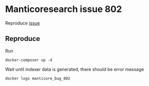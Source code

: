 # Manticoresearch issue 802

Reproduce [issue](https://github.com/manticoresoftware/manticoresearch/issues/802)

## Reproduce
Run
```
docker-composer up -d
```

Wait until indexer data is generated, there should be error message
```
docker logs manticore_bug_802
```

